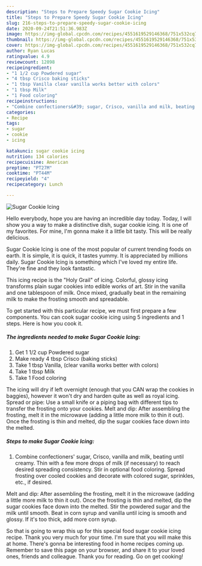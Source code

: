 ```yaml
---
description: "Steps to Prepare Speedy Sugar Cookie Icing"
title: "Steps to Prepare Speedy Sugar Cookie Icing"
slug: 216-steps-to-prepare-speedy-sugar-cookie-icing
date: 2020-09-24T21:51:36.983Z
image: https://img-global.cpcdn.com/recipes/4551619529146368/751x532cq70/sugar-cookie-icing-recipe-main-photo.jpg
thumbnail: https://img-global.cpcdn.com/recipes/4551619529146368/751x532cq70/sugar-cookie-icing-recipe-main-photo.jpg
cover: https://img-global.cpcdn.com/recipes/4551619529146368/751x532cq70/sugar-cookie-icing-recipe-main-photo.jpg
author: Ryan Lucas
ratingvalue: 4.9
reviewcount: 12898
recipeingredient:
- "1 1/2 cup Powdered sugar"
- "4 tbsp Crisco baking sticks"
- "1 tbsp Vanilla clear vanilla works better with colors"
- "1 tbsp Milk"
- "1 Food coloring"
recipeinstructions:
- "Combine confectioners&#39; sugar, Crisco, vanilla and milk, beating until creamy. Thin with a few more drops of milk (if necessary) to reach desired spreading consistency. Stir in optional food coloring. Spread frosting over cooled cookies and decorate with colored sugar, sprinkles, etc., if desired."
categories:
- Recipe
tags:
- sugar
- cookie
- icing

katakunci: sugar cookie icing 
nutrition: 134 calories
recipecuisine: American
preptime: "PT27M"
cooktime: "PT44M"
recipeyield: "4"
recipecategory: Lunch

---
```



![Sugar Cookie Icing](https://img-global.cpcdn.com/recipes/4551619529146368/751x532cq70/sugar-cookie-icing-recipe-main-photo.jpg)

Hello everybody, hope you are having an incredible day today. Today, I will show you a way to make a distinctive dish, sugar cookie icing. It is one of my favorites. For mine, I'm gonna make it a little bit tasty. This will be really delicious.

Sugar Cookie Icing is one of the most popular of current trending foods on earth. It is simple, it is quick, it tastes yummy. It is appreciated by millions daily. Sugar Cookie Icing is something which I've loved my entire life. They're fine and they look fantastic.

This icing recipe is the &#34;Holy Grail&#34; of icing. Colorful, glossy icing transforms plain sugar cookies into edible works of art. Stir in the vanilla and one tablespoon of milk. Once mixed, gradually beat in the remaining milk to make the frosting smooth and spreadable.


To get started with this particular recipe, we must first prepare a few components. You can cook sugar cookie icing using 5 ingredients and 1 steps. Here is how you cook it.

<!--inarticleads1-->

##### The ingredients needed to make Sugar Cookie Icing:

1. Get 1 1/2 cup Powdered sugar
1. Make ready 4 tbsp Crisco (baking sticks)
1. Take 1 tbsp Vanilla, (clear vanilla works better with colors)
1. Take 1 tbsp Milk
1. Take 1 Food coloring


The icing will dry if left overnight (enough that you CAN wrap the cookies in baggies), however it won&#39;t dry and harden quite as well as royal icing. Spread or pipe: Use a small knife or a piping bag with different tips to transfer the frosting onto your cookies. Melt and dip: After assembling the frosting, melt it in the microwave (adding a little more milk to thin it out). Once the frosting is thin and melted, dip the sugar cookies face down into the melted. 

<!--inarticleads2-->

##### Steps to make Sugar Cookie Icing:

1. Combine confectioners&#39; sugar, Crisco, vanilla and milk, beating until creamy. Thin with a few more drops of milk (if necessary) to reach desired spreading consistency. Stir in optional food coloring. Spread frosting over cooled cookies and decorate with colored sugar, sprinkles, etc., if desired.


Melt and dip: After assembling the frosting, melt it in the microwave (adding a little more milk to thin it out). Once the frosting is thin and melted, dip the sugar cookies face down into the melted. Stir the powdered sugar and the milk until smooth. Beat in corn syrup and vanilla until icing is smooth and glossy. If it&#39;s too thick, add more corn syrup. 

So that is going to wrap this up for this special food sugar cookie icing recipe. Thank you very much for your time. I'm sure that you will make this at home. There's gonna be interesting food in home recipes coming up. Remember to save this page on your browser, and share it to your loved ones, friends and colleague. Thank you for reading. Go on get cooking!
